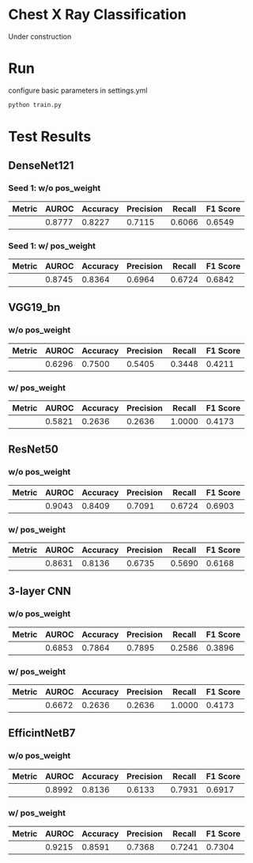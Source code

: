 # Chest X Ray Classification
Under construction

# Run
configure basic parameters in settings.yml
```sh
python train.py
```

# Test Results
## DenseNet121 
### Seed 1: w/o pos_weight
| Metric  | AUROC  | Accuracy | Precision | Recall  | F1 Score |
|---------|--------|----------|-----------|---------|----------|
|         | 0.8777 | 0.8227   | 0.7115    | 0.6066  | 0.6549   |

### Seed 1: w/ pos_weight
| Metric  | AUROC  | Accuracy | Precision | Recall  | F1 Score |
|---------|--------|----------|-----------|---------|----------|
|         | 0.8745 | 0.8364   | 0.6964    | 0.6724  | 0.6842   |

## VGG19_bn
### w/o pos_weight
| Metric  | AUROC  | Accuracy | Precision | Recall  | F1 Score |
|---------|--------|----------|-----------|---------|----------|
|         | 0.6296 | 0.7500   | 0.5405    | 0.3448  | 0.4211   |

### w/ pos_weight
| Metric   | AUROC  | Accuracy | Precision | Recall | F1 Score |
|----------|--------|----------|-----------|--------|----------|
|          | 0.5821 | 0.2636   | 0.2636    | 1.0000 | 0.4173   |

## ResNet50
### w/o pos_weight
| Metric    | AUROC  | Accuracy | Precision | Recall  | F1 Score |
|-----------|--------|----------|-----------|---------|----------|
|           | 0.9043 | 0.8409   | 0.7091    | 0.6724  | 0.6903   |

### w/ pos_weight
| Metric    | AUROC  | Accuracy | Precision | Recall  | F1 Score |
|-----------|--------|----------|-----------|---------|----------|
|           | 0.8631 | 0.8136   | 0.6735    | 0.5690  | 0.6168   |

## 3-layer CNN
### w/o pos_weight
| Metric    | AUROC  | Accuracy | Precision | Recall  | F1 Score |
|-----------|--------|----------|-----------|---------|----------|
|           | 0.6853 | 0.7864   | 0.7895    | 0.2586  | 0.3896   |

### w/ pos_weight
| Metric    | AUROC  | Accuracy | Precision | Recall | F1 Score |
|-----------|--------|----------|-----------|--------|----------|
|           | 0.6672 | 0.2636   | 0.2636    | 1.0000 | 0.4173   |

## EfficintNetB7
### w/o pos_weight
| Metric    | AUROC  | Accuracy | Precision | Recall  | F1 Score |
|-----------|--------|----------|-----------|---------|----------|
|           | 0.8992 | 0.8136   | 0.6133    | 0.7931  | 0.6917   |

### w/ pos_weight
| Metric    | AUROC  | Accuracy | Precision | Recall  | F1 Score |
|-----------|--------|----------|-----------|---------|----------|
|           | 0.9215 | 0.8591   | 0.7368    | 0.7241  | 0.7304   |

